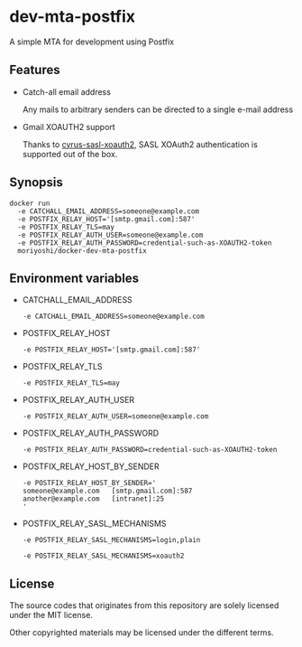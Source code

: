 # dev-mta-postfix

A simple MTA for development using Postfix

## Features

* Catch-all email address

  Any mails to arbitrary senders can be directed to a single e-mail address

* Gmail XOAUTH2 support

  Thanks to [cyrus-sasl-xoauth2](https://github.com/moriyoshi/cyrus-sasl-xauth2), SASL XOAuth2 authentication is supported out of the box.

## Synopsis

```
docker run 
  -e CATCHALL_EMAIL_ADDRESS=someone@example.com
  -e POSTFIX_RELAY_HOST='[smtp.gmail.com]:587'
  -e POSTFIX_RELAY_TLS=may
  -e POSTFIX_RELAY_AUTH_USER=someone@example.com
  -e POSTFIX_RELAY_AUTH_PASSWORD=credential-such-as-XOAUTH2-token
  moriyoshi/docker-dev-mta-postfix
```

## Environment variables

* CATCHALL_EMAIL_ADDRESS
  ```
  -e CATCHALL_EMAIL_ADDRESS=someone@example.com
  ```
* POSTFIX_RELAY_HOST
  ```
  -e POSTFIX_RELAY_HOST='[smtp.gmail.com]:587'
  ```
* POSTFIX_RELAY_TLS
  ```
  -e POSTFIX_RELAY_TLS=may
  ```
* POSTFIX_RELAY_AUTH_USER
  ```
  -e POSTFIX_RELAY_AUTH_USER=someone@example.com
  ```
* POSTFIX_RELAY_AUTH_PASSWORD
  ```
  -e POSTFIX_RELAY_AUTH_PASSWORD=credential-such-as-XOAUTH2-token
  ```
* POSTFIX_RELAY_HOST_BY_SENDER
  ```
  -e POSTFIX_RELAY_HOST_BY_SENDER='
  someone@example.com	[smtp.gmail.com]:587
  another@example.com	[intranet]:25
  '
  ```
* POSTFIX_RELAY_SASL_MECHANISMS
  ```
  -e POSTFIX_RELAY_SASL_MECHANISMS=login,plain
  ```
  ```
  -e POSTFIX_RELAY_SASL_MECHANISMS=xoauth2
  ```

## License

The source codes that originates from this repository are solely licensed under the MIT license.

Other copyrighted materials may be licensed under the different terms.

